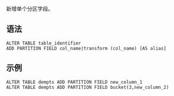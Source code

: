 新增单个分区字段。
## 语法

```
ALTER TABLE table_identifier 
ADD PARTITION FIELD col_name|transform (col_name) [AS alias]
```


## 示例

```
ALTER TABLE dempts ADD PARTITION FIELD new_column_1
ALTER TABLE dempts ADD PARTITION FIELD bucket(3,new_column_2)
```



